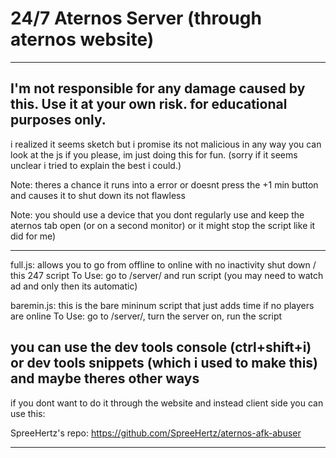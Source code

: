 # 24/7 Aternos Server (through aternos website)

-----------------------------------------------------------------------------------------------------------
I'm not responsible for any damage caused by this. Use it at your own risk. for educational purposes only.
-----------------------------------------------------------------------------------------------------------


i realized it seems sketch but i promise its not malicious in any way you can look at the js if you please, im just doing this for fun. (sorry if it seems unclear i tried to explain the best i could.)


Note: theres a chance it runs into a error or doesnt press the +1 min button and causes it to shut down its not flawless

Note: you should use a device that you dont regularly use and keep the aternos tab open (or on a second monitor) or it might stop the script like it did for me)

------------------------------------------------------------------------------------------------------------------------------

full.js: allows you to go from offline to online with no inactivity shut down / this 247 script 
To Use: go to /server/ and run script (you may need to watch ad and only then its automatic)

baremin.js: this is the bare mininum script that just adds time if no players are online
To Use: go to /server/, turn the server on, run the script

you can use the dev tools console (ctrl+shift+i) or dev tools snippets (which i used to make this) and maybe theres other ways
------------------------------------------------------------------------------------------------------------------------------
if you dont want to do it through the website and instead client side you can use this: 

SpreeHertz's repo: https://github.com/SpreeHertz/aternos-afk-abuser

------------------------------------------------------------------------------------------------------------------------------
